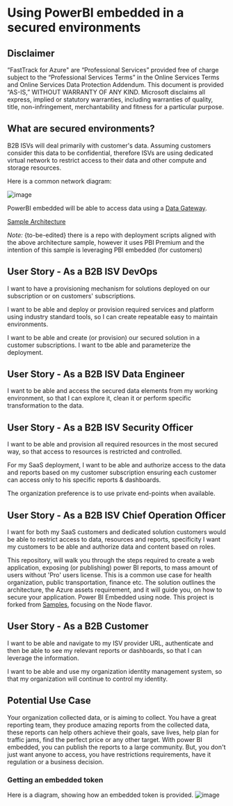 # Using PowerBI embedded in a secured environments

## Disclaimer

“FastTrack for Azure" are “Professional Services” provided free of charge subject to the “Professional Services Terms” in the Online Services Terms and Online Services Data Protection Addendum.
This document is provided “AS-IS,” WITHOUT WARRANTY OF ANY KIND. Microsoft disclaims all express, implied or statutory warranties, including warranties of quality, title, non-infringement, merchantability and fitness for a particular purpose.

## What are secured environments?

B2B ISVs will deal primarily with customer's data. Assuming customers consider this data to be confidential, therefore ISVs are using dedicated virtual network to restrict access to their data and other compute and storage resources.

Here is a common network diagram:

![image](https://user-images.githubusercontent.com/37622785/155298297-f8a5a808-57d4-4daf-8c3c-65bfb86a5be3.png)

PowerBI embedded will be able to access data using a [Data Gateway](https://docs.microsoft.com/en-us/data-integration/gateway/service-gateway-communication#ports).

[Sample Architecture](https://docs.microsoft.com/en-us/azure/architecture/example-scenario/data/data-analysis-regulated-industries)

_Note:_ {to-be-edited} there is a repo with deployment scripts aligned with the above architecture sample, however it uses PBI Premium and the intention of this sample is leveraging PBI embedded (for customers)

## User Story  - As a B2B ISV DevOps

I want to have a provisioning mechanism for solutions deployed on our subscription or on customers' subscriptions.

I want to be able and deploy or provision required services and platform using industry standard tools, so I can create repeatable easy to maintain environments.

I want to be able and create (or provision) our secured solution in a customer subscriptions. I want to tbe able and parameterize the deployment.

## User Story  - As a B2B ISV Data Engineer

I want to be able and access the secured data elements from my working environment, so that I can explore it, clean it or perform specific transformation to the data.

## User Story  - As a B2B ISV Security Officer

I want to be able and provision all required resources in the most secured way, so that access to resources is restricted and controlled.

For my SaaS deployment, I want to be able and authorize access to the data and reports based on my customer subscription ensuring each customer can access only to his specific reports & dashboards.

The organization preference is to use private end-points when available.

## User Story  - As a B2B ISV Chief Operation Officer

I want for both my SaaS customers and dedicated solution customers would be able to restrict access to data, resources and reports, specificity I want my customers to be able and authorize data and content based on roles.

This repository, will walk you through the steps required to create a web application, exposing (or publishing) power BI reports, to mass amount of users without 'Pro' users license. This is a common use case for health organization, public transportation, finance etc. The solution outlines the architecture, the Azure assets requirement, and it will guide you, on how to secure your application. Power BI Embedded using node. This project is forked from [Samples](https://github.com/Microsoft/PowerBI-Developer-Samples), focusing on the Node flavor.

## User Story - As a B2B Customer

I want to be able and navigate to my ISV provider URL, authenticate and then be able to see my relevant reports or dashboards, so that I can leverage the information.

I want to be able and use my organization identity management system, so that my organization will continue to control my identity.

## Potential Use Case

Your organization collected data, or is aiming to collect. You have a great reporting team, they produce amazing reports from the collected data, these reports can help others achieve their goals, save lives, help plan for traffic jams, find the perfect price or any other target. With power BI embedded, you can publish the reports to a large community. But, you don't just want anyone to access, you have restrictions requirements, have it regulation or a business decision.

### Getting an embedded token

Here is a diagram, showing how an embedded token is provided.
![image](https://user-images.githubusercontent.com/37622785/155952337-8c02ccf1-e783-4692-a034-57ac4cb7c8bb.png)


